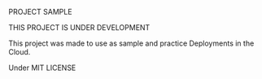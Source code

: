 PROJECT SAMPLE

THIS PROJECT IS UNDER DEVELOPMENT

This project was made to use as sample and practice Deployments in the Cloud.

Under MIT LICENSE
